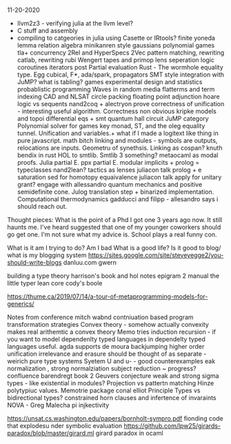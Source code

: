 11-20-2020

* llvm2z3 - verifying julia at the llvm level?
* C stuff and assembly
* compiling to catgeories in julia using Casette or IRtools?
finite yoneda lemma
relation algebra minikanren style
gaussians
polynomial games
tla+ concurrency
2Rel and HyperSpecs
2Vec
pattern matching, rewriting catlab, 
rewriting rubi
Wengert tapes and primop lens
seperation logic
coroutines iterators post
Partial evaluation
Rust - The wormhole equality type. Egg
cubical, F*, ada/spark, 
propagators
SMT style integration with JuMP?
what is tabling?
games
experimental design and statistics
probablistic programming
Waves in random media
flatterms and term indexing
CAD and NLSAT
circle packing
floating point adjunction
hoare logic vs sequents
nand2coq + alectryon
prove correctness of unification - interesting useful algorithm. Correctness non obvious
kripke models and topoi
differential eqs + smt
quantum hall circuit
JuMP category
Polynomial solver for games
key monad, ST, and the oleg equality tunnel. Unification and variables.+
what if I made a logitext like thing in pure javascript.
math bitch
linking and modules - symbols are outputs, relocations are inputs. Geometru of synethsis. Linking as cospan?
knuth bendix in rust
HOL to smtlib. Smtlib 3 something?
metaocaml as modal proofs. Julia partial E. ppx partial E. modular implicits + prolog = typeclasses
nand2lean?
tactics as lenses
juliacon talk
prolog + e saturation
sed for homotopy equaivalence
juliacon talk
apply for unitary grant?
engage with allessandro
quantum mechanics and positive semidefinite cone.
Julog translation step + binarized implementation.
Computational thermodynamics 
gadducci and filipp - allesandro says i should reach out.


Thought pieces:
What is the point of a Phd
I got one 3 years ago now. It still haunts me. I've heard suggested that one of my younger coworkers should go get one. I'm not sure what my advice is.
School plays a real funny con.



What is it am I trying to do?
Am I bad
What is a good life?
Is it good to blog/ what is my blogging system
https://sites.google.com/site/steveyegge2/you-should-write-blogs
danluu.com
gwern



building a type theory
harrison's book and hol notes
epigram 2 manual
the little typer
lean core 
cody's boole


https://thume.ca/2019/07/14/a-tour-of-metaprogramming-models-for-generics/




Notes from conference
mitch wabnd contniuation based program transformation strategies
Convex theory - somehow actually convexity makes real arithemtic a convex theory
Memo tries
induction recursion - if you want to model dependenlty typed languages in dependelty typed languages useful. agda supports
de moura backjumping higher order unification
irrelevance and erasure should be thought of as separate - weirich
pure type systems
Syetem U and u- - good counterexamples
eak normalization , strong normalziation
subject reduction ~ progress?
confluence
barendregt book 2
Geuvers conjecture
weak and strong sigma types - like existential in modules? Projection vs pattertn matching
Hinze polytypiuc values. Memotrie package conal elliot
Principle Types vs bidirectional types?
constrained horn clauses and infertence of invaraints
NOVA - Greg Malecha
pi injkectivity

https://unsat.cs.washington.edu/papers/bornholt-sympro.pdf fionding code that explodesu nder symbolic evaluation
https://github.com/lpw25/girards-paradox/blob/master/girard.ml girard paradox in ocaml
